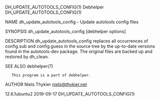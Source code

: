 DH_UPDATE_AUTOTOOLS_CONFIG(1)                                                                                                                          Debhelper                                                                                                                          DH_UPDATE_AUTOTOOLS_CONFIG(1)

NAME
       dh_update_autotools_config - Update autotools config files

SYNOPSIS
       dh_update_autotools_config [debhelper options]

DESCRIPTION
       dh_update_autotools_config replaces all occurrences of config.sub and config.guess in the source tree by the up-to-date versions found in the autotools-dev package.  The original files are backed up and restored by dh_clean.

SEE ALSO
       debhelper(7)

       This program is a part of debhelper.

AUTHOR
       Niels Thykier <niels@thykier.net>

12.6.1ubuntu2                                                                                                                                          2019-09-17                                                                                                                         DH_UPDATE_AUTOTOOLS_CONFIG(1)
